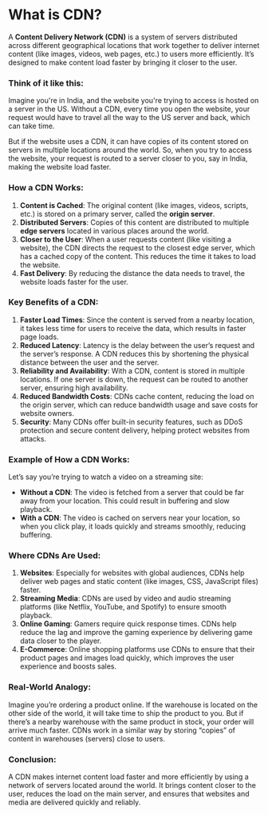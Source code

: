 # What is CDN?

A **Content Delivery Network (CDN)** is a system of servers distributed across different geographical locations that work together to deliver internet content (like images, videos, web pages, etc.) to users more efficiently. It’s designed to make content load faster by bringing it closer to the user.

### Think of it like this:
Imagine you're in India, and the website you're trying to access is hosted on a server in the US. Without a CDN, every time you open the website, your request would have to travel all the way to the US server and back, which can take time.

But if the website uses a CDN, it can have copies of its content stored on servers in multiple locations around the world. So, when you try to access the website, your request is routed to a server closer to you, say in India, making the website load faster.

### How a CDN Works:
1. **Content is Cached**: The original content (like images, videos, scripts, etc.) is stored on a primary server, called the **origin server**.
2. **Distributed Servers**: Copies of this content are distributed to multiple **edge servers** located in various places around the world.
3. **Closer to the User**: When a user requests content (like visiting a website), the CDN directs the request to the closest edge server, which has a cached copy of the content. This reduces the time it takes to load the website.
4. **Fast Delivery**: By reducing the distance the data needs to travel, the website loads faster for the user.

### Key Benefits of a CDN:
1. **Faster Load Times**: Since the content is served from a nearby location, it takes less time for users to receive the data, which results in faster page loads.
2. **Reduced Latency**: Latency is the delay between the user’s request and the server’s response. A CDN reduces this by shortening the physical distance between the user and the server.
3. **Reliability and Availability**: With a CDN, content is stored in multiple locations. If one server is down, the request can be routed to another server, ensuring high availability.
4. **Reduced Bandwidth Costs**: CDNs cache content, reducing the load on the origin server, which can reduce bandwidth usage and save costs for website owners.
5. **Security**: Many CDNs offer built-in security features, such as DDoS protection and secure content delivery, helping protect websites from attacks.

### Example of How a CDN Works:
Let’s say you’re trying to watch a video on a streaming site:
- **Without a CDN**: The video is fetched from a server that could be far away from your location. This could result in buffering and slow playback.
- **With a CDN**: The video is cached on servers near your location, so when you click play, it loads quickly and streams smoothly, reducing buffering.

### Where CDNs Are Used:
1. **Websites**: Especially for websites with global audiences, CDNs help deliver web pages and static content (like images, CSS, JavaScript files) faster.
2. **Streaming Media**: CDNs are used by video and audio streaming platforms (like Netflix, YouTube, and Spotify) to ensure smooth playback.
3. **Online Gaming**: Gamers require quick response times. CDNs help reduce the lag and improve the gaming experience by delivering game data closer to the player.
4. **E-Commerce**: Online shopping platforms use CDNs to ensure that their product pages and images load quickly, which improves the user experience and boosts sales.

### Real-World Analogy:
Imagine you’re ordering a product online. If the warehouse is located on the other side of the world, it will take time to ship the product to you. But if there’s a nearby warehouse with the same product in stock, your order will arrive much faster. CDNs work in a similar way by storing “copies” of content in warehouses (servers) close to users.

### Conclusion:
A CDN makes internet content load faster and more efficiently by using a network of servers located around the world. It brings content closer to the user, reduces the load on the main server, and ensures that websites and media are delivered quickly and reliably.